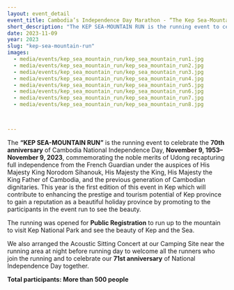 ```yaml
---
layout: event_detail 
event_title: Cambodia’s Independence Day Marathon - “The Kep Sea-Mountain Run”
short_description: "The KEP SEA-MOUNTAIN RUN is the running event to celebrate the 70th anniversary of Cambodia National Independence Day..."
date: 2023-11-09
year: 2023
slug: "kep-sea-mountain-run"
images:
  - media/events/kep_sea_mountain_run/kep_sea_mountain_run1.jpg
  - media/events/kep_sea_mountain_run/kep_sea_mountain_run2.jpg
  - media/events/kep_sea_mountain_run/kep_sea_mountain_run3.jpg
  - media/events/kep_sea_mountain_run/kep_sea_mountain_run4.jpg
  - media/events/kep_sea_mountain_run/kep_sea_mountain_run5.jpg
  - media/events/kep_sea_mountain_run/kep_sea_mountain_run6.jpg
  - media/events/kep_sea_mountain_run/kep_sea_mountain_run7.jpg
  - media/events/kep_sea_mountain_run/kep_sea_mountain_run8.jpg



---
```

The **“KEP SEA-MOUNTAIN RUN”** is the running event to celebrate the **70th anniversary** of Cambodia National Independence Day, **November 9, 1953– November 9, 2023**, commemorating the noble merits of Udong recapturing full independence from the French Guardian under the auspices of His Majesty King Norodom Sihanouk, His Majesty the King, His Majesty the King Father of Cambodia, and the previous generation of Cambodian dignitaries. This year is the first edition of this event in Kep which will contribute to enhancing the prestige and tourism potential of Kep province to gain a reputation as a beautiful holiday province by promoting to the participants in the event run to see the beauty.

The running was opened for **Public Registration** to run up to the mountain to visit Kep National Park and see the beauty of Kep and the Sea.

We also arranged the Acoustic Sitting Concert at our Camping Site near the running area at night before running day to welcome all the runners who join the running and to celebrate our **71st anniversary** of National Independence Day together.

**Total participants: More than 500 people**
